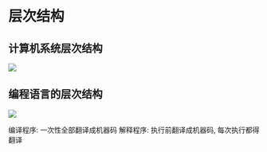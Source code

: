 # 层次结构

## 计算机系统层次结构

![](https://pic-1257412153.cos.ap-nanjing.myqcloud.com/images/images/2023/03/31/20230331214313-bbe753.png)


## 编程语言的层次结构

![](https://pic-1257412153.cos.ap-nanjing.myqcloud.com/images/images/2023/03/31/20230331214436-f6570e.png)

编译程序: 一次性全部翻译成机器码
解释程序: 执行前翻译成机器码, 每次执行都得翻译
